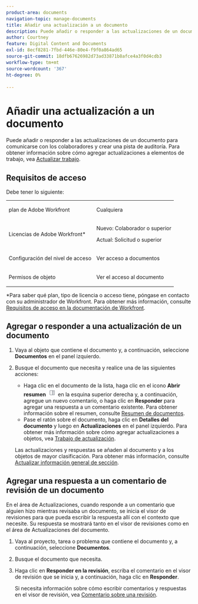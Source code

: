 ```yaml
---
product-area: documents
navigation-topic: manage-documents
title: Añadir una actualización a un documento
description: Puede añadir o responder a las actualizaciones de un documento para comunicarse con los colaboradores y crear una pista de auditoría. Para obtener información sobre cómo agregar actualizaciones a elementos de trabajo, vea Actualizar el trabajo.
author: Courtney
feature: Digital Content and Documents
exl-id: 8ecf8281-7fbd-446e-80e4-f9f0a864ad65
source-git-commit: 18dfb67626982d73ad33871b8afce4a3f0d4cdb3
workflow-type: tm+mt
source-wordcount: '367'
ht-degree: 0%

---
```


# Añadir una actualización a un documento

<!--Audited: April, 2024-->

Puede añadir o responder a las actualizaciones de un documento para comunicarse con los colaboradores y crear una pista de auditoría. Para obtener información sobre cómo agregar actualizaciones a elementos de trabajo, vea [Actualizar trabajo](../../workfront-basics/updating-work-items-and-viewing-updates/update-work.md).

## Requisitos de acceso

Debe tener lo siguiente:

<table style="table-layout:auto"> 
 <col> 
 <col> 
 <tbody> 
  <tr> 
   <td role="rowheader">plan de Adobe Workfront</td> 
   <td> <p> Cualquiera</p> </td> 
  </tr> 
  <tr> 
   <td role="rowheader">Licencias de Adobe Workfront*</td> 
   <td> <p>Nuevo: Colaborador o superior</p> 
   <p>Actual: Solicitud o superior</p>
   </td> 
  </tr> 
  <tr> 
   <td role="rowheader">Configuración del nivel de acceso</td> 
   <td> <p>Ver acceso a documentos</p> </td> 
  </tr>

<tr> 
   <td role="rowheader">Permisos de objeto</td> 
   <td> <p>Ver el acceso al documento</p> </td> 
  </tr> 
 </tbody> 
</table>

*Para saber qué plan, tipo de licencia o acceso tiene, póngase en contacto con su administrador de Workfront. Para obtener más información, consulte [Requisitos de acceso en la documentación de Workfront](/help/quicksilver/administration-and-setup/add-users/access-levels-and-object-permissions/access-level-requirements-in-documentation.md).

## Agregar o responder a una actualización de un documento

1. Vaya al objeto que contiene el documento y, a continuación, seleccione **Documentos** en el panel izquierdo.
1. Busque el documento que necesita y realice una de las siguientes acciones:

   * Haga clic en el documento de la lista, haga clic en el icono **Abrir resumen** ![](assets/qs-summary-in-new-toolbar-small.png) en la esquina superior derecha y, a continuación, agregue un nuevo comentario, o haga clic en **Responder** para agregar una respuesta a un comentario existente. Para obtener información sobre el resumen, consulte [Resumen de documentos](../../documents/managing-documents/summary-for-documents.md).
   * Pase el ratón sobre el documento, haga clic en **Detalles del documento** y luego en **Actualizaciones** en el panel izquierdo.
Para obtener más información sobre cómo agregar actualizaciones a objetos, vea [Trabajo de actualización](../../workfront-basics/updating-work-items-and-viewing-updates/update-work.md).

   Las actualizaciones y respuestas se añaden al documento y a los objetos de mayor clasificación. Para obtener más información, consulte [Actualizar información general de sección](../../workfront-basics/updating-work-items-and-viewing-updates/updates-tab-overview.md).


## Agregar una respuesta a un comentario de revisión de un documento

En el área de Actualizaciones, cuando responde a un comentario que alguien hizo mientras revisaba un documento, se inicia el visor de revisiones para que pueda escribir la respuesta allí con el contexto que necesite. Su respuesta se mostrará tanto en el visor de revisiones como en el área de Actualizaciones del documento.

1. Vaya al proyecto, tarea o problema que contiene el documento y, a continuación, seleccione **Documentos**.
1. Busque el documento que necesita.

1. Haga clic en **Responder en la revisión**, escriba el comentario en el visor de revisión que se inicia y, a continuación, haga clic en **Responder**.

   Si necesita información sobre cómo escribir comentarios y respuestas en el visor de revisión, vea [Comentario sobre una revisión](../../review-and-approve-work/proofing/reviewing-proofs-within-workfront/comment-on-a-proof/comment-on-proof-1.md).
